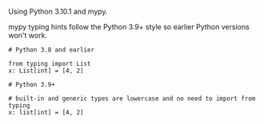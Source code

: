 Using Python 3.10.1 and mypy. 

mypy typing hints follow the Python 3.9+ style so earlier Python versions won't work. 

```
# Python 3.8 and earlier

from typing import List
x: List[int] = [4, 2]
```

```
# Python 3.9+

# built-in and generic types are lowercase and no need to import from typing
x: list[int] = [4, 2]
```
